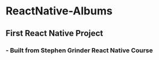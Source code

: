 # ReactNative-Albums
## First React Native Project
### - Built from Stephen Grinder React Native Course
